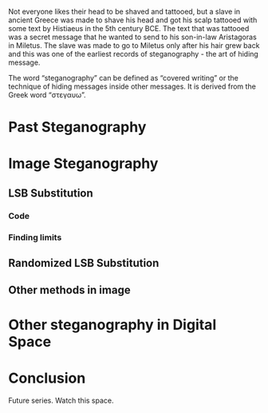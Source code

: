 Not everyone likes their head to be shaved and tattooed, but a slave in ancient Greece was made to shave his head and got his scalp tattooed with some text by Histiaeus in the 5th century BCE. The text that was tattooed was a secret message that he wanted to send to his son-in-law Aristagoras in Miletus. The slave was made to go to Miletus only after his hair grew back and this was one of the earliest records of steganography - the art of hiding message.

The word “steganography” can be defined as “covered writing” or the technique of hiding messages inside other messages. It is derived from the Greek word “στεγαυω”.

# Past Steganography

# Image Steganography

## LSB Substitution

### Code

### Finding limits

## Randomized LSB Substitution

## Other methods in image

# Other steganography in Digital Space

# Conclusion

Future series. Watch this space.
